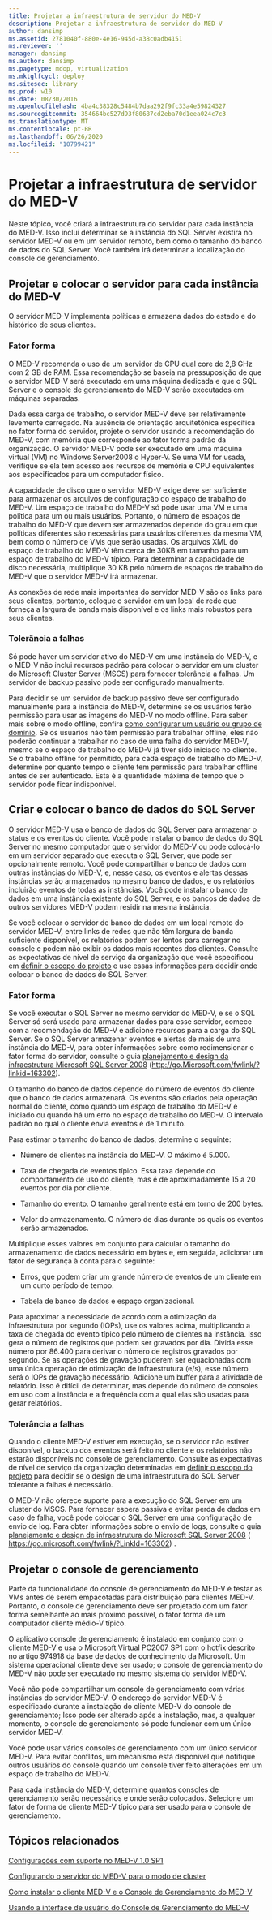 ```yaml
---
title: Projetar a infraestrutura de servidor do MED-V
description: Projetar a infraestrutura de servidor do MED-V
author: dansimp
ms.assetid: 2781040f-880e-4e16-945d-a38c0adb4151
ms.reviewer: ''
manager: dansimp
ms.author: dansimp
ms.pagetype: mdop, virtualization
ms.mktglfcycl: deploy
ms.sitesec: library
ms.prod: w10
ms.date: 08/30/2016
ms.openlocfilehash: 4ba4c38328c5484b7daa292f9fc33a4e59824327
ms.sourcegitcommit: 354664bc527d93f80687cd2eba70d1eea024c7c3
ms.translationtype: MT
ms.contentlocale: pt-BR
ms.lasthandoff: 06/26/2020
ms.locfileid: "10799421"
---
```

# Projetar a infraestrutura de servidor do MED-V


Neste tópico, você criará a infraestrutura do servidor para cada instância do MED-V. Isso inclui determinar se a instância do SQL Server existirá no servidor MED-V ou em um servidor remoto, bem como o tamanho do banco de dados do SQL Server. Você também irá determinar a localização do console de gerenciamento.

## Projetar e colocar o servidor para cada instância do MED-V


O servidor MED-V implementa políticas e armazena dados do estado e do histórico de seus clientes.

### Fator forma

O MED-V recomenda o uso de um servidor de CPU dual core de 2,8 GHz com 2 GB de RAM. Essa recomendação se baseia na pressuposição de que o servidor MED-V será executado em uma máquina dedicada e que o SQL Server e o console de gerenciamento do MED-V serão executados em máquinas separadas.

Dada essa carga de trabalho, o servidor MED-V deve ser relativamente levemente carregado. Na ausência de orientação arquitetônica específica no fator forma do servidor, projete o servidor usando a recomendação do MED-V, com memória que corresponde ao fator forma padrão da organização. O servidor MED-V pode ser executado em uma máquina virtual (VM) no Windows Server2008 o Hyper-V. Se uma VM for usada, verifique se ela tem acesso aos recursos de memória e CPU equivalentes aos especificados para um computador físico.

A capacidade de disco que o servidor MED-V exige deve ser suficiente para armazenar os arquivos de configuração do espaço de trabalho do MED-V. Um espaço de trabalho do MED-V só pode usar uma VM e uma política para um ou mais usuários. Portanto, o número de espaços de trabalho do MED-V que devem ser armazenados depende do grau em que políticas diferentes são necessárias para usuários diferentes da mesma VM, bem como o número de VMs que serão usadas. Os arquivos XML do espaço de trabalho do MED-V têm cerca de 30KB em tamanho para um espaço de trabalho do MED-V típico. Para determinar a capacidade de disco necessária, multiplique 30 KB pelo número de espaços de trabalho do MED-V que o servidor MED-V irá armazenar.

As conexões de rede mais importantes do servidor MED-V são os links para seus clientes, portanto, coloque o servidor em um local de rede que forneça a largura de banda mais disponível e os links mais robustos para seus clientes.

### Tolerância a falhas

Só pode haver um servidor ativo do MED-V em uma instância do MED-V, e o MED-V não inclui recursos padrão para colocar o servidor em um cluster do Microsoft Cluster Server (MSCS) para fornecer tolerância a falhas. Um servidor de backup passivo pode ser configurado manualmente.

Para decidir se um servidor de backup passivo deve ser configurado manualmente para a instância do MED-V, determine se os usuários terão permissão para usar as imagens do MED-V no modo offline. Para saber mais sobre o modo offline, confira [como configurar um usuário ou grupo de domínio](how-to-configure-a-domain-user-or-groupmedvv2.md). Se os usuários não têm permissão para trabalhar offline, eles não poderão continuar a trabalhar no caso de uma falha do servidor MED-V, mesmo se o espaço de trabalho do MED-V já tiver sido iniciado no cliente. Se o trabalho offline for permitido, para cada espaço de trabalho do MED-V, determine por quanto tempo o cliente tem permissão para trabalhar offline antes de ser autenticado. Esta é a quantidade máxima de tempo que o servidor pode ficar indisponível.

## Criar e colocar o banco de dados do SQL Server


O servidor MED-V usa o banco de dados do SQL Server para armazenar o status e os eventos do cliente. Você pode instalar o banco de dados do SQL Server no mesmo computador que o servidor do MED-V ou pode colocá-lo em um servidor separado que executa o SQL Server, que pode ser opcionalmente remoto. Você pode compartilhar o banco de dados com outras instâncias do MED-V, e, nesse caso, os eventos e alertas dessas instâncias serão armazenados no mesmo banco de dados, e os relatórios incluirão eventos de todas as instâncias. Você pode instalar o banco de dados em uma instância existente do SQL Server, e os bancos de dados de outros servidores MED-V podem residir na mesma instância.

Se você colocar o servidor de banco de dados em um local remoto do servidor MED-V, entre links de redes que não têm largura de banda suficiente disponível, os relatórios podem ser lentos para carregar no console e podem não exibir os dados mais recentes dos clientes. Consulte as expectativas de nível de serviço da organização que você especificou em [definir o escopo do projeto](define-the-project-scope.md) e use essas informações para decidir onde colocar o banco de dados do SQL Server.

### Fator forma

Se você executar o SQL Server no mesmo servidor do MED-V, e se o SQL Server só será usado para armazenar dados para esse servidor, comece com a recomendação do MED-V e adicione recursos para a carga do SQL Server. Se o SQL Server armazenar eventos e alertas de mais de uma instância do MED-V, para obter informações sobre como redimensionar o fator forma do servidor, consulte o guia [planejamento e design da infraestrutura Microsoft SQL Server 2008](https://go.microsoft.com/fwlink/?LinkId=163302) (http://go.Microsoft.com/fwlink/?linkid=163302).

O tamanho do banco de dados depende do número de eventos do cliente que o banco de dados armazenará. Os eventos são criados pela operação normal do cliente, como quando um espaço de trabalho do MED-V é iniciado ou quando há um erro no espaço de trabalho do MED-V. O intervalo padrão no qual o cliente envia eventos é de 1 minuto.

Para estimar o tamanho do banco de dados, determine o seguinte:

-   Número de clientes na instância do MED-V. O máximo é 5.000.

-   Taxa de chegada de eventos típico. Essa taxa depende do comportamento de uso do cliente, mas é de aproximadamente 15 a 20 eventos por dia por cliente.

-   Tamanho do evento. O tamanho geralmente está em torno de 200 bytes.

-   Valor do armazenamento. O número de dias durante os quais os eventos serão armazenados.

Multiplique esses valores em conjunto para calcular o tamanho do armazenamento de dados necessário em bytes e, em seguida, adicionar um fator de segurança à conta para o seguinte:

-   Erros, que podem criar um grande número de eventos de um cliente em um curto período de tempo.

-   Tabela de banco de dados e espaço organizacional.

Para aproximar a necessidade de acordo com a otimização da infraestrutura por segundo (IOPs), use os valores acima, multiplicando a taxa de chegada do evento típico pelo número de clientes na instância. Isso gera o número de registros que podem ser gravados por dia. Divida esse número por 86.400 para derivar o número de registros gravados por segundo. Se as operações de gravação puderem ser equacionadas com uma única operação de otimização de infraestrutura (e/s), esse número será o IOPs de gravação necessário. Adicione um buffer para a atividade de relatório. Isso é difícil de determinar, mas depende do número de consoles em uso com a instância e a frequência com a qual elas são usadas para gerar relatórios.

### Tolerância a falhas

Quando o cliente MED-V estiver em execução, se o servidor não estiver disponível, o backup dos eventos será feito no cliente e os relatórios não estarão disponíveis no console de gerenciamento. Consulte as expectativas de nível de serviço da organização determinadas em [definir o escopo do projeto](define-the-project-scope.md) para decidir se o design de uma infraestrutura do SQL Server tolerante a falhas é necessário.

O MED-V não oferece suporte para a execução do SQL Server em um cluster do MSCS. Para fornecer espera passiva e evitar perda de dados em caso de falha, você pode colocar o SQL Server em uma configuração de envio de log. Para obter informações sobre o envio de logs, consulte o guia [planejamento e design de infraestrutura do Microsoft SQL Server 2008](https://go.microsoft.com/fwlink/?LinkId=163302) ( https://go.microsoft.com/fwlink/?LinkId=163302) .

## Projetar o console de gerenciamento


Parte da funcionalidade do console de gerenciamento do MED-V é testar as VMs antes de serem empacotadas para distribuição para clientes MED-V. Portanto, o console de gerenciamento deve ser projetado com um fator forma semelhante ao mais próximo possível, o fator forma de um computador cliente médio-V típico.

O aplicativo console de gerenciamento é instalado em conjunto com o cliente MED-V e usa o Microsoft Virtual PC2007 SP1 com o hotfix descrito no artigo 974918 da base de dados de conhecimento da Microsoft. Um sistema operacional cliente deve ser usado; o console de gerenciamento do MED-V não pode ser executado no mesmo sistema do servidor MED-V.

Você não pode compartilhar um console de gerenciamento com várias instâncias do servidor MED-V. O endereço do servidor MED-V é especificado durante a instalação do cliente MED-V do console de gerenciamento; Isso pode ser alterado após a instalação, mas, a qualquer momento, o console de gerenciamento só pode funcionar com um único servidor MED-V.

Você pode usar vários consoles de gerenciamento com um único servidor MED-V. Para evitar conflitos, um mecanismo está disponível que notifique outros usuários do console quando um console tiver feito alterações em um espaço de trabalho do MED-V.

Para cada instância do MED-V, determine quantos consoles de gerenciamento serão necessários e onde serão colocados. Selecione um fator de forma de cliente MED-V típico para ser usado para o console de gerenciamento.

## Tópicos relacionados


[Configurações com suporte no MED-V 1.0 SP1](med-v-10-sp1-supported-configurationsmedv-10-sp1.md)

[Configurando o servidor do MED-V para o modo de cluster](configuring-med-v-server-for-cluster-mode.md)

[Como instalar o cliente MED-V e o Console de Gerenciamento do MED-V](how-to-install-med-v-client-and-med-v-management-console.md)

[Usando a interface de usuário do Console de Gerenciamento do MED-V](using-the-med-v-management-console-user-interface.md)

 

 





